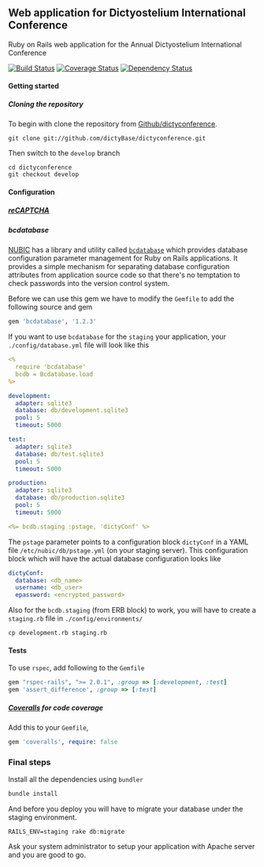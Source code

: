 
## Web application for Dictyostelium International Conference
Ruby on Rails web application for the Annual Dictyostelium International Conference

[![Build Status](https://secure.travis-ci.org/dictyBase/dictyconference.png?branch=feature/dicty13)](https://travis-ci.org/dictyBase/dictyconference) [![Coverage Status](https://coveralls.io/repos/dictyBase/dictyconference/badge.png?branch=feature/dicty13)](https://coveralls.io/r/dictyBase/dictyconference) [![Dependency Status](https://gemnasium.com/dictyBase/dictyconference.png)](https://gemnasium.com/dictyBase/dictyconference)

#### Getting started

##### Cloning the repository
To begin with clone the repository from [Github/dictyconference](https://github.com/dictyBase/dictyconference).
 
```shell
git clone git://github.com/dictyBase/dictyconference.git
```
Then switch to the ```develop``` branch

```shell
cd dictyconference
git checkout develop
```

#### Configuration

##### [reCAPTCHA](https://www.google.com/recaptcha)

##### bcdatabase
[NUBIC](http://www.nucats.northwestern.edu/clinical-research-resources/data-collection-biomedical-informatics-and-nubic/bioinformatics-overview.html) has a library and utility called [```bcdatabase```](https://github.com/NUBIC/bcdatabase) which provides database configuration parameter management for Ruby on Rails applications. It provides a simple mechanism for separating database configuration attributes from application source code so that there's no temptation to check passwords into the version control system.

Before we can use this gem we have to modify the ```Gemfile``` to add the following source and gem

```ruby
gem 'bcdatabase', '1.2.3'
```

If you want to use `bcdatabase` for the `staging` your application, your `./config/database.yml` file will look like this

```yaml
<%
  require 'bcdatabase'
  bcdb = Bcdatabase.load
%>

development:
  adapter: sqlite3
  database: db/development.sqlite3
  pool: 5
  timeout: 5000

test:
  adapter: sqlite3
  database: db/test.sqlite3
  pool: 5
  timeout: 5000

production:
  adapter: sqlite3
  database: db/production.sqlite3
  pool: 5
  timeout: 5000

<%= bcdb.staging :pstage, 'dictyConf' %>
```

The `pstage` parameter points to a configuration block `dictyConf` in a YAML file `/etc/nubic/db/pstage.yml` (on your staging server). This configuration block which will have the actual database configuration looks like

```yaml
dictyConf:
  database: <db_name>
  username: <db_user>
  epassword: <encrypted_password>
```

Also for the ```bcdb.staging``` (from ERB block) to work, you will have to create a ```staging.rb``` file in ```./config/environments/```

```shell
cp development.rb staging.rb
```

#### Tests

To use `rspec`, add following to the `Gemfile`

```ruby
gem "rspec-rails", ">= 2.0.1", :group => [:development, :test]
gem 'assert_difference', :group => [:test]
```

##### [Coveralls](https://coveralls.io/) for code coverage

Add this to your `Gemfile`, 

```ruby
gem 'coveralls', require: false
```

### Final steps
Install all the dependencies using ```bundler```

```bash
bundle install
```

And before you deploy you will have to migrate your database under the staging environment.

```rails
RAILS_ENV=staging rake db:migrate
```

Ask your system administrator to setup your application with Apache server and you are good to go.

